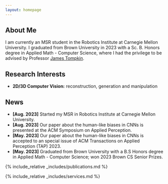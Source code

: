 ```yaml
---
layout: homepage
---
```


## About Me

I am currently an MSR student in the Robotics Institute at Carnegie Mellon University. I graduated from Brown University
in 2023 with a Sc. B. Honors degree in Applied Math - Computer Science, where I had the privilege 
to be advised by Professor [James Tompkin](https://jamestompkin.com/). 

## Research Interests

- **2D/3D Computer Vision:** reconstruction, generation and manipulation

## News

- **[Aug. 2023]** Started my MSR in Robotics Institute at Carnegie Mellon University.
- **[Aug. 2023]** Our paper about the human-like biases in CNNs is presented at the ACM Symposium on Applied Perception.
- **[May. 2023]** Our paper about the human-like biases in CNNs is accepted
to an special issue of ACM Transactions on Applied Perception (TAP) 2023.
- **[May. 2023]** Graduated from Brown University with a B.S Honors degree in Applied Math - Computer Science; won 2023 Brown CS Senior Prizes.

{% include_relative _includes/publications.md %}

{% include_relative _includes/services.md %}
